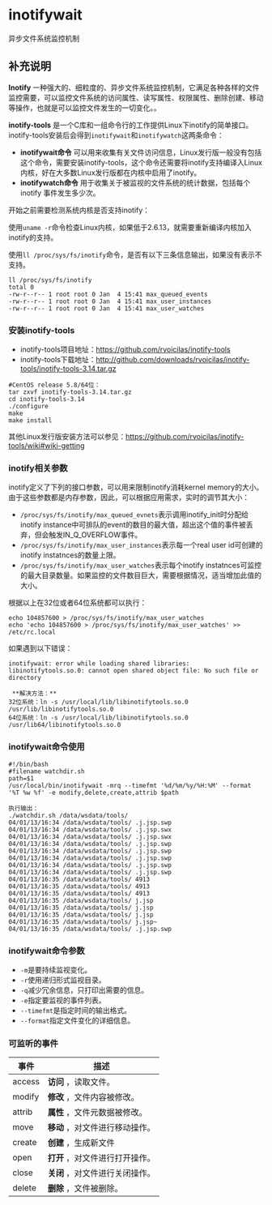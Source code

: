 inotifywait
===

异步文件系统监控机制

## 补充说明

**Inotify** 一种强大的、细粒度的、异步文件系统监控机制，它满足各种各样的文件监控需要，可以监控文件系统的访问属性、读写属性、权限属性、删除创建、移动等操作，也就是可以监控文件发生的一切变化。。

 **inotify-tools** 是一个C库和一组命令行的工作提供Linux下inotify的简单接口。inotify-tools安装后会得到`inotifywait`和`inotifywatch`这两条命令：

*    **inotifywait命令** 可以用来收集有关文件访问信息，Linux发行版一般没有包括这个命令，需要安装inotify-tools，这个命令还需要将inotify支持编译入Linux内核，好在大多数Linux发行版都在内核中启用了inotify。
*    **inotifywatch命令** 用于收集关于被监视的文件系统的统计数据，包括每个 inotify 事件发生多少次。

开始之前需要检测系统内核是否支持inotify：

使用`uname -r`命令检查Linux内核，如果低于2.6.13，就需要重新编译内核加入inotify的支持。

使用`ll /proc/sys/fs/inotify`命令，是否有以下三条信息输出，如果没有表示不支持。

```shell
ll /proc/sys/fs/inotify
total 0
-rw-r--r-- 1 root root 0 Jan  4 15:41 max_queued_events
-rw-r--r-- 1 root root 0 Jan  4 15:41 max_user_instances
-rw-r--r-- 1 root root 0 Jan  4 15:41 max_user_watches
```

###  安装inotify-tools

*   inotify-tools项目地址：https://github.com/rvoicilas/inotify-tools
*   inotify-tools下载地址：http://github.com/downloads/rvoicilas/inotify-tools/inotify-tools-3.14.tar.gz

```shell
#CentOS release 5.8/64位：
tar zxvf inotify-tools-3.14.tar.gz
cd inotify-tools-3.14
./configure
make
make install
```

其他Linux发行版安装方法可以参见：https://github.com/rvoicilas/inotify-tools/wiki#wiki-getting

###  inotify相关参数

inotify定义了下列的接口参数，可以用来限制inotify消耗kernel memory的大小。由于这些参数都是内存参数，因此，可以根据应用需求，实时的调节其大小：

*   `/proc/sys/fs/inotify/max_queued_evnets`表示调用inotify_init时分配给inotify instance中可排队的event的数目的最大值，超出这个值的事件被丢弃，但会触发IN_Q_OVERFLOW事件。
*   `/proc/sys/fs/inotify/max_user_instances`表示每一个real user id可创建的inotify instatnces的数量上限。
*   `/proc/sys/fs/inotify/max_user_watches`表示每个inotify instatnces可监控的最大目录数量。如果监控的文件数目巨大，需要根据情况，适当增加此值的大小。

根据以上在32位或者64位系统都可以执行：

```shell
echo 104857600 > /proc/sys/fs/inotify/max_user_watches
echo 'echo 104857600 > /proc/sys/fs/inotify/max_user_watches' >> /etc/rc.local
```

如果遇到以下错误：

```shell
inotifywait: error while loading shared libraries: libinotifytools.so.0: cannot open shared object file: No such file or directory 
```

```shell
 **解决方法：** 
32位系统：ln -s /usr/local/lib/libinotifytools.so.0 /usr/lib/libinotifytools.so.0
64位系统：ln -s /usr/local/lib/libinotifytools.so.0 /usr/lib64/libinotifytools.so.0
```

###  inotifywait命令使用

```shell
#!/bin/bash
#filename watchdir.sh
path=$1
/usr/local/bin/inotifywait -mrq --timefmt '%d/%m/%y/%H:%M' --format '%T %w %f' -e modify,delete,create,attrib $path

执行输出：
./watchdir.sh /data/wsdata/tools/
04/01/13/16:34 /data/wsdata/tools/ .j.jsp.swp
04/01/13/16:34 /data/wsdata/tools/ .j.jsp.swx
04/01/13/16:34 /data/wsdata/tools/ .j.jsp.swx
04/01/13/16:34 /data/wsdata/tools/ .j.jsp.swp
04/01/13/16:34 /data/wsdata/tools/ .j.jsp.swp
04/01/13/16:34 /data/wsdata/tools/ .j.jsp.swp
04/01/13/16:34 /data/wsdata/tools/ .j.jsp.swp
04/01/13/16:34 /data/wsdata/tools/ .j.jsp.swp
04/01/13/16:35 /data/wsdata/tools/ 4913
04/01/13/16:35 /data/wsdata/tools/ 4913
04/01/13/16:35 /data/wsdata/tools/ 4913
04/01/13/16:35 /data/wsdata/tools/ j.jsp
04/01/13/16:35 /data/wsdata/tools/ j.jsp
04/01/13/16:35 /data/wsdata/tools/ j.jsp
04/01/13/16:35 /data/wsdata/tools/ j.jsp~
04/01/13/16:35 /data/wsdata/tools/ .j.jsp.swp
```

###  inotifywait命令参数

* `-m`是要持续监视变化。
* `-r`使用递归形式监视目录。
* `-q`减少冗余信息，只打印出需要的信息。
* `-e`指定要监视的事件列表。
* `--timefmt`是指定时间的输出格式。
* `--format`指定文件变化的详细信息。

### 可监听的事件

事件 | 描述
--- | ---
access | **访问** ，读取文件。
modify | **修改** ，文件内容被修改。
attrib | **属性** ，文件元数据被修改。
move | **移动** ，对文件进行移动操作。
create | **创建** ，生成新文件
open | **打开** ，对文件进行打开操作。
close | **关闭** ，对文件进行关闭操作。
delete | **删除** ，文件被删除。

<!-- Linux命令行搜索引擎：https://jaywcjlove.github.io/linux-command/ -->
